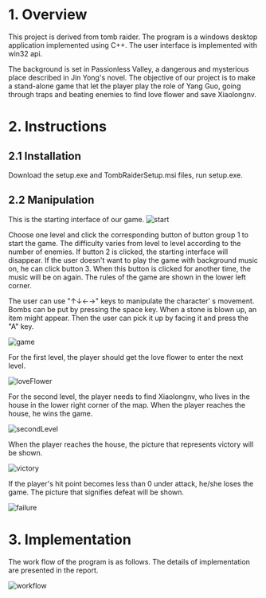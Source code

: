 # 1. Overview
This project is derived from tomb raider. The program is a windows desktop application implemented using C++. The user interface is implemented with win32 api.

The background is set in Passionless Valley, a dangerous and mysterious place described in Jin Yong's novel. The objective of our project is to make a stand-alone game that let the player play the role of Yang Guo, going through traps and beating enemies to find love flower and save Xiaolongnv. 

# 2. Instructions
 ## 2.1 Installation

 Download the setup.exe and TombRaiderSetup.msi files, run setup.exe.

 ## 2.2 Manipulation

 This is the starting interface of our game.
 ![start](/pictures/start.jpg)

 Choose one level and click the corresponding button of button group 1 to start the game. The difficulty varies from level to level according to the number of enemies. If button 2 is clicked, the starting interface will disappear. If the user doesn't want to play the game with background music on, he can click button 3. When this button is clicked for another time, the music will be on again. The rules of the game are shown in the lower left corner.

 The user can use "↑↓←→" keys to manipulate the character' s movement. Bombs can be put by pressing the space key. When a stone is blown up, an item might appear. Then the user can pick it up by facing it and press the "A" key.

 ![game](/pictures/game.png)

 For the first level, the player should get the love flower to enter the next level.

 ![loveFlower](/pictures/loveFlower.png)

 For the second level, the player needs to find Xiaolongnv, who lives in the house in the lower right corner of the map. When the player reaches the house, he wins the game.

 ![secondLevel](/pictures/secondLevel.png)

When the player reaches the house, the picture that represents victory will be shown.

![victory](/pictures/victory.jpg)

If the player's hit point becomes less than 0 under attack, he/she loses the game. The picture that signifies defeat will be shown.

![failure](/pictures/failure.png)

 # 3. Implementation

The work flow of the program is as follows. The details of implementation are presented in the report.

![workflow](/pictures/workflow.jpg)